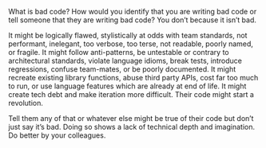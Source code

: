 What is bad code?
How would you identify that you are writing bad code or tell someone that they are writing bad code?
You don’t because it isn’t bad.

It might be logically flawed, stylistically at odds with team standards, not performant, inelegant, too verbose, too terse, not readable, poorly named, or fragile. It might follow anti-patterns, be untestable or contrary to architectural standards, violate language idioms, break tests, introduce regressions, confuse team-mates, or be poorly documented. It might recreate existing library functions, abuse third party APIs, cost far too much to run, or use language features which are already at end of life. It might create tech debt and make iteration more difficult. Their code might start a revolution.

Tell them any of that or whatever else might be true of their code but don’t just say it’s bad. Doing so shows a lack of technical depth and imagination. Do better by your colleagues.
